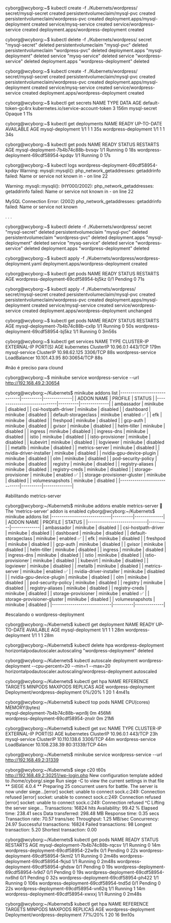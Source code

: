 cyborg@wcyborg:~$ kubectl create -f ./Kubernets/wordpress/
secret/mysql-secret created
persistentvolumeclaim/mysql-pvc created
persistentvolumeclaim/wordpress-pvc created
deployment.apps/mysql-deployment created
service/mysq-service created
service/wordpress-service created
deployment.apps/wordpress-deployment created


cyborg@wcyborg:~$ kubectl delete -f ./Kubernets/wordpress/
secret "mysql-secret" deleted
persistentvolumeclaim "mysql-pvc" deleted
persistentvolumeclaim "wordpress-pvc" deleted
deployment.apps "mysql-deployment" deleted
service "mysq-service" deleted
service "wordpress-service" deleted
deployment.apps "wordpress-deployment" deleted

cyborg@wcyborg:~$ kubectl create -f ./Kubernets/wordpress/
secret/mysql-secret created
persistentvolumeclaim/mysql-pvc created
persistentvolumeclaim/wordpress-pvc created
deployment.apps/mysql-deployment created
service/mysq-service created
service/wordpress-service created
deployment.apps/wordpress-deployment created

cyborg@wcyborg:~$ kubectl get secrets
NAME                  TYPE                                  DATA   AGE
default-token-gc4rx   kubernetes.io/service-account-token   3      156m
mysql-secret          Opaque                                1      11s

cyborg@wcyborg:~$ kubectl get deployments
NAME                   READY   UP-TO-DATE   AVAILABLE   AGE
mysql-deployment       1/1     1            1           35s
wordpress-deployment   1/1     1            1           34s

cyborg@wcyborg:~$ kubectl get pods
NAME                                    READY   STATUS    RESTARTS   AGE
mysql-deployment-7b4b74c88b-bvsqv       1/1     Running   0          18s
wordpress-deployment-69cdf58954-kpdqv   1/1     Running   0          17s

cyborg@wcyborg:~$ kubectl logs wordpress-deployment-69cdf58954-kpdqv
Warning: mysqli::mysqli(): php_network_getaddresses: getaddrinfo failed: Name or service not known in - on line 22

Warning: mysqli::mysqli(): (HY000/2002): php_network_getaddresses: getaddrinfo failed: Name or service not known in - on line 22

MySQL Connection Error: (2002) php_network_getaddresses: getaddrinfo failed: Name or service not known

.
.
.


cyborg@wcyborg:~$ kubectl delete -f ./Kubernets/wordpress/
secret "mysql-secret" deleted
persistentvolumeclaim "mysql-pvc" deleted
persistentvolumeclaim "wordpress-pvc" deleted
deployment.apps "mysql-deployment" deleted
service "mysq-service" deleted
service "wordpress-service" deleted
deployment.apps "wordpress-deployment" deleted


cyborg@wcyborg:~$ kubectl apply -f ./Kubernets/wordpress/wordpress-deployment.yaml 
deployment.apps/wordpress-deployment created

cyborg@wcyborg:~$ kubectl get pods
NAME                                    READY   STATUS    RESTARTS   AGE
wordpress-deployment-69cdf58954-bj5kz   0/1     Pending   0          71s

cyborg@wcyborg:~$ kubectl apply -f ./Kubernets/wordpress/
secret/mysql-secret created
persistentvolumeclaim/mysql-pvc created
persistentvolumeclaim/wordpress-pvc created
deployment.apps/mysql-deployment created
service/mysql-service created
service/wordpress-service created
deployment.apps/wordpress-deployment unchanged

cyborg@wcyborg:~$ kubectl get pods
NAME                                    READY   STATUS    RESTARTS   AGE
mysql-deployment-7b4b74c88b-cxllp       1/1     Running   0          50s
wordpress-deployment-69cdf58954-bj5kz   1/1     Running   0          3m56s

cyborg@wcyborg:~$ kubectl get services
NAME                TYPE           CLUSTER-IP     EXTERNAL-IP   PORT(S)        AGE
kubernetes          ClusterIP      10.96.0.1      <none>        443/TCP        179m
mysql-service       ClusterIP      10.98.62.125   <none>        3306/TCP       88s
wordpress-service   LoadBalancer   10.101.43.95   <pending>     80:30654/TCP   88s

#não é preciso para clound

cyborg@wcyborg:~$ minikube service wordpress-service --url
http://192.168.49.2:30654


cyborg@wcyborg:~/Kubernets$ minikube addons list
|-----------------------------|----------|--------------|
|         ADDON NAME          | PROFILE  |    STATUS    |
|-----------------------------|----------|--------------|
| ambassador                  | minikube | disabled     |
| csi-hostpath-driver         | minikube | disabled     |
| dashboard                   | minikube | disabled     |
| default-storageclass        | minikube | enabled ✅   |
| efk                         | minikube | disabled     |
| freshpod                    | minikube | disabled     |
| gcp-auth                    | minikube | disabled     |
| gvisor                      | minikube | disabled     |
| helm-tiller                 | minikube | disabled     |
| ingress                     | minikube | disabled     |
| ingress-dns                 | minikube | disabled     |
| istio                       | minikube | disabled     |
| istio-provisioner           | minikube | disabled     |
| kubevirt                    | minikube | disabled     |
| logviewer                   | minikube | disabled     |
| metallb                     | minikube | disabled     |
| metrics-server              | minikube | disabled     |
| nvidia-driver-installer     | minikube | disabled     |
| nvidia-gpu-device-plugin    | minikube | disabled     |
| olm                         | minikube | disabled     |
| pod-security-policy         | minikube | disabled     |
| registry                    | minikube | disabled     |
| registry-aliases            | minikube | disabled     |
| registry-creds              | minikube | disabled     |
| storage-provisioner         | minikube | enabled ✅   |
| storage-provisioner-gluster | minikube | disabled     |
| volumesnapshots             | minikube | disabled     |
|-----------------------------|----------|--------------|

#abilitando metrics-server

cyborg@wcyborg:~/Kubernets$ minikube addons enable metrics-server
🌟  The 'metrics-server' addon is enabled
cyborg@wcyborg:~/Kubernets$ minikube addons list
|-----------------------------|----------|--------------|
|         ADDON NAME          | PROFILE  |    STATUS    |
|-----------------------------|----------|--------------|
| ambassador                  | minikube | disabled     |
| csi-hostpath-driver         | minikube | disabled     |
| dashboard                   | minikube | disabled     |
| default-storageclass        | minikube | enabled ✅   |
| efk                         | minikube | disabled     |
| freshpod                    | minikube | disabled     |
| gcp-auth                    | minikube | disabled     |
| gvisor                      | minikube | disabled     |
| helm-tiller                 | minikube | disabled     |
| ingress                     | minikube | disabled     |
| ingress-dns                 | minikube | disabled     |
| istio                       | minikube | disabled     |
| istio-provisioner           | minikube | disabled     |
| kubevirt                    | minikube | disabled     |
| logviewer                   | minikube | disabled     |
| metallb                     | minikube | disabled     |
| metrics-server              | minikube | enabled ✅   |
| nvidia-driver-installer     | minikube | disabled     |
| nvidia-gpu-device-plugin    | minikube | disabled     |
| olm                         | minikube | disabled     |
| pod-security-policy         | minikube | disabled     |
| registry                    | minikube | disabled     |
| registry-aliases            | minikube | disabled     |
| registry-creds              | minikube | disabled     |
| storage-provisioner         | minikube | enabled ✅   |
| storage-provisioner-gluster | minikube | disabled     |
| volumesnapshots             | minikube | disabled     |
|-----------------------------|----------|--------------|

#escalando o wordpress-deployment

cyborg@wcyborg:~/Kubernets$ kubectl get deployment
NAME                   READY   UP-TO-DATE   AVAILABLE   AGE
mysql-deployment       1/1     1            1           28m
wordpress-deployment   1/1     1            1           28m

cyborg@wcyborg:~/Kubernets$ kubectl delete hpa wordpress-deployment
horizontalpodautoscaler.autoscaling "wordpress-deployment" deleted

cyborg@wcyborg:~/Kubernets$ kubectl autoscale deployment wordpress-deployment --cpu-percent=20 --min=1 --max=20
horizontalpodautoscaler.autoscaling/wordpress-deployment autoscaled

cyborg@wcyborg:~/Kubernets$ kubectl get hpa
NAME                   REFERENCE                         TARGETS   MINPODS   MAXPODS   REPLICAS   AGE
wordpress-deployment   Deployment/wordpress-deployment   0%/20%    1         20        1          4m41s

cyborg@wcyborg:~/Kubernets$ kubectl top pods
NAME                                    CPU(cores)   MEMORY(bytes)   
mysql-deployment-7b4b74c88b-wpn9j       0m           456Mi           
wordpress-deployment-69cdf58954-znxlr   0m           21Mi

cyborg@wcyborg:~/Kubernets$ kubectl get svc
NAME                TYPE           CLUSTER-IP      EXTERNAL-IP   PORT(S)        AGE
kubernetes          ClusterIP      10.96.0.1       <none>        443/TCP        23h
mysql-service       ClusterIP      10.110.138.6    <none>        3306/TCP       44m
wordpress-service   LoadBalancer   10.108.238.39   <pending>     80:31339/TCP   44m

cyborg@wcyborg:~/Kubernets$ minikube service wordpress-service --url
http://192.168.49.2:31339

cyborg@wcyborg:~/Kubernets$ siege c20 t60s http://192.168.49.2:30251/wp-login.php
New configuration template added to /home/cyborg/.siege
Run siege -C to view the current settings in that file
** SIEGE 4.0.4
** Preparing 25 concurrent users for battle.
The server is now under siege...[error] socket: unable to connect sock.c:249: Connection refused
[error] socket: unable to connect sock.c:249: Connection refused
[error] socket: unable to connect sock.c:249: Connection refused
^C
Lifting the server siege...
Transactions:		       16824 hits
Availability:		       99.42 %
Elapsed time:		      238.41 secs
Data transferred:	      298.48 MB
Response time:		        0.35 secs
Transaction rate:	       70.57 trans/sec
Throughput:		        1.25 MB/sec
Concurrency:		       24.97
Successful transactions:       16824
Failed transactions:	          98
Longest transaction:	        5.20
Shortest transaction:	        0.00

cyborg@wcyborg:~/Kubernets$ kubectl get pods
NAME                                    READY   STATUS    RESTARTS   AGE
mysql-deployment-7b4b74c88b-rqcsv       1/1     Running   0          14m
wordpress-deployment-69cdf58954-22w9x   0/1     Pending   0          22s
wordpress-deployment-69cdf58954-5kml2   1/1     Running   0          2m48s
wordpress-deployment-69cdf58954-fkjsd   1/1     Running   0          2m48s
wordpress-deployment-69cdf58954-ghdsw   0/1     Pending   0          19s
wordpress-deployment-69cdf58954-lv9d7   0/1     Pending   0          19s
wordpress-deployment-69cdf58954-nx6hd   0/1     Pending   0          32s
wordpress-deployment-69cdf58954-ph422   1/1     Running   0          106s
wordpress-deployment-69cdf58954-tnd5d   0/1     Pending   0          22s
wordpress-deployment-69cdf58954-vn62q   1/1     Running   1          14m
wordpress-deployment-69cdf58954-xwxxj   1/1     Running   0          2m48s

cyborg@wcyborg:~/Kubernets$ kubectl get hpa
NAME                   REFERENCE                         TARGETS   MINPODS   MAXPODS   REPLICAS   AGE
wordpress-deployment   Deployment/wordpress-deployment   77%/20%   1         20        16         9m10s
